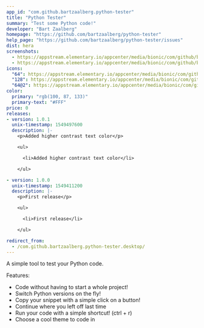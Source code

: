 ```yaml
---
app_id: "com.github.bartzaalberg.python-tester"
title: "Python Tester"
summary: "Test some Python code!"
developer: "Bart Zaalberg"
homepage: "https://github.com/bartzaalberg/python-tester"
help_page: "https://github.com/bartzaalberg/python-tester/issues"
dist: hera
screenshots:
  - https://appstream.elementary.io/appcenter/media/bionic/com/github/bartzaalberg.python-tester/6DEF723C183F7814C2EFDBB294212E73/screenshots/image-1_orig.png
  - https://appstream.elementary.io/appcenter/media/bionic/com/github/bartzaalberg.python-tester/6DEF723C183F7814C2EFDBB294212E73/screenshots/image-2_orig.png
icons:
  "64": https://appstream.elementary.io/appcenter/media/bionic/com/github/bartzaalberg.python-tester/6DEF723C183F7814C2EFDBB294212E73/icons/64x64/com.github.bartzaalberg.python-tester_com.github.bartzaalberg.python-tester.png
  "128": https://appstream.elementary.io/appcenter/media/bionic/com/github/bartzaalberg.python-tester/6DEF723C183F7814C2EFDBB294212E73/icons/128x128/com.github.bartzaalberg.python-tester_com.github.bartzaalberg.python-tester.png
  "64@2": https://appstream.elementary.io/appcenter/media/bionic/com/github/bartzaalberg.python-tester/6DEF723C183F7814C2EFDBB294212E73/icons/64x64@2/com.github.bartzaalberg.python-tester_com.github.bartzaalberg.python-tester.png
color:
  primary: "rgb(100, 87, 133)"
  primary-text: "#FFF"
price: 0
releases:
- version: 1.0.1
  unix-timestamp: 1549497600
  description: |-
    <p>Added higher contrast text color</p>

    <ul>

      <li>Added higher contrast text color</li>

    </ul>

- version: 1.0.0
  unix-timestamp: 1549411200
  description: |-
    <p>First release</p>

    <ul>

      <li>First release</li>

    </ul>

redirect_from:
  - /com.github.bartzaalberg.python-tester.desktop/
---
```

<p>A simple tool to test your Python code.</p>
<p>Features:</p>
<ul>
  <li>Code without having to start a whole project!</li>
  <li>Switch Python versions on the fly!</li>
  <li>Copy your snippet with a simple click on a button!</li>
  <li>Continue where you left off last time</li>
  <li>Run your code with a simple shortcut! (ctrl + r)</li>
  <li>Choose a cool theme to code in</li>
</ul>

